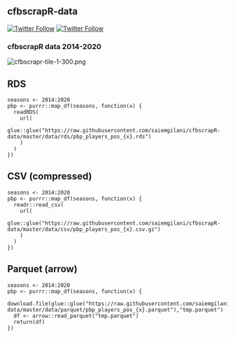 ## __cfbscrapR-data__ 
[![Twitter Follow](https://img.shields.io/twitter/follow/cfbscrapR?style=social)](https://twitter.com/cfbscrapR) [![Twitter Follow](https://img.shields.io/twitter/follow/saiemgilani?style=social)](https://twitter.com/saiemgilani)

### __cfbscrapR data 2014-2020__
![cfbscrapr-tile-1-300.png](https://raw.githubusercontent.com/saiemgilani/cfbscrapR/master/man/figures/cfbscrapr-tile-1-300.png)

## RDS
```
seasons <- 2014:2020
pbp <- purrr::map_df(seasons, function(x) {
  readRDS(
    url(
      glue::glue("https://raw.githubusercontent.com/saiemgilani/cfbscrapR-data/master/data/rds/pbp_players_pos_{x}.rds")
    )
  )
})
```

## CSV (compressed)
```
seasons <- 2014:2020
pbp <- purrr::map_df(seasons, function(x) {
  readr::read_csv(
    url(
      glue::glue("https://raw.githubusercontent.com/saiemgilani/cfbscrapR-data/master/data/csv/pbp_players_pos_{x}.csv.gz")
    )
  )
})
```
## Parquet (arrow)
```
seasons <- 2014:2020
pbp <- purrr::map_df(seasons, function(x) {
  download.file(glue::glue("https://raw.githubusercontent.com/saiemgilani/cfbscrapR-data/master/data/parquet/pbp_players_pos_{x}.parquet"),"tmp.parquet")
  df <- arrow::read_parquet("tmp.parquet")
  return(df)
})
```
